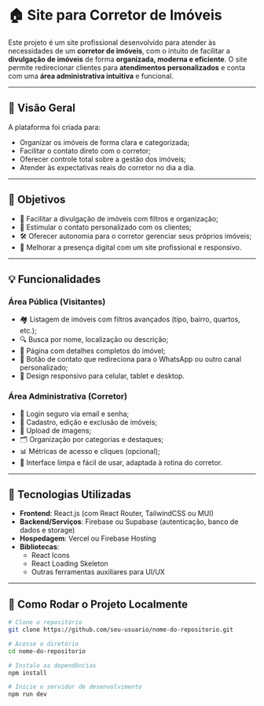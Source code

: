 # 🏠 Site para Corretor de Imóveis

Este projeto é um site profissional desenvolvido para atender às necessidades de um **corretor de imóveis**, com o intuito de facilitar a **divulgação de imóveis** de forma **organizada, moderna e eficiente**. O site permite redirecionar clientes para **atendimentos personalizados** e conta com uma **área administrativa intuitiva** e funcional.

---

## 📌 Visão Geral

A plataforma foi criada para:

- Organizar os imóveis de forma clara e categorizada;
- Facilitar o contato direto com o corretor;
- Oferecer controle total sobre a gestão dos imóveis;
- Atender às expectativas reais do corretor no dia a dia.

---

## 🎯 Objetivos

- 🧭 Facilitar a divulgação de imóveis com filtros e organização;
- 🤝 Estimular o contato personalizado com os clientes;
- 🛠️ Oferecer autonomia para o corretor gerenciar seus próprios imóveis;
- 📱 Melhorar a presença digital com um site profissional e responsivo.

---

## 💡 Funcionalidades

### Área Pública (Visitantes)

- 🏘️ Listagem de imóveis com filtros avançados (tipo, bairro, quartos, etc.);
- 🔍 Busca por nome, localização ou descrição;
- 📄 Página com detalhes completos do imóvel;
- 📲 Botão de contato que redireciona para o WhatsApp ou outro canal personalizado;
- 📱 Design responsivo para celular, tablet e desktop.

### Área Administrativa (Corretor)

- 🔐 Login seguro via email e senha;
- 📝 Cadastro, edição e exclusão de imóveis;
- 📁 Upload de imagens;
- 🗂️ Organização por categorias e destaques;
- 📊 Métricas de acesso e cliques (opcional);
- 🧭 Interface limpa e fácil de usar, adaptada à rotina do corretor.

---

## 🧱 Tecnologias Utilizadas

- **Frontend**: React.js (com React Router, TailwindCSS ou MUI)
- **Backend/Serviços**: Firebase ou Supabase (autenticação, banco de dados e storage)
- **Hospedagem**: Vercel ou Firebase Hosting
- **Bibliotecas**:
  - React Icons
  - React Loading Skeleton
  - Outras ferramentas auxiliares para UI/UX

---

## 🚀 Como Rodar o Projeto Localmente

```bash
# Clone o repositório
git clone https://github.com/seu-usuario/nome-do-repositorio.git

# Acesse o diretório
cd nome-do-repositorio

# Instale as dependências
npm install

# Inicie o servidor de desenvolvimento
npm run dev
